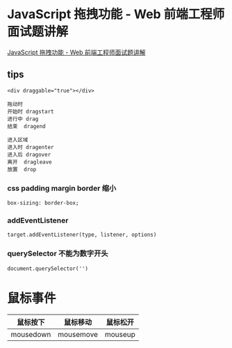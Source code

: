 <!--
 * @Description: 
 * @Version: 1.0
 * @Autor: HuQiang
 * @Date: 2021-05-28 18:11:26
 * @LastEditors: HuQiang
 * @LastEditTime: 2021-05-28 18:11:38
 * @detail: 
 * @change: 
-->
# JavaScript 拖拽功能 - Web 前端工程师面试题讲解
[JavaScript 拖拽功能 - Web 前端工程师面试题讲解](https://www.bilibili.com/video/BV1hf4y117Dp/?spm_id_from=333.788.recommend_more_video.3)

## tips

```
<div draggable="true"></div>
```



```
拖动时
开始时	dragstart
进行中	drag
结束	dragend

进入区域
进入时	dragenter
进入后	dragover
离开	dragleave
放置	drop
```

### css padding margin border 缩小


```
box-sizing: border-box;
```

### addEventListener

```
target.addEventListener(type, listener, options)
```

### querySelector 不能为数字开头


```
document.querySelector('')
```


# 鼠标事件

鼠标按下 | 鼠标移动 | 鼠标松开
---|---|---
mousedown | mousemove | mouseup






	







